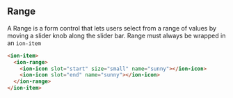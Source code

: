 ## Range

A Range is a form control that lets users select from a range of values by moving a slider knob along the slider bar. Range must always be wrapped in an `ion-item`

```html
<ion-item>
  <ion-range>
    <ion-icon slot="start" size="small" name="sunny"></ion-icon>
    <ion-icon slot="end" name="sunny"></ion-icon>
  </ion-range>
</ion-item>
```